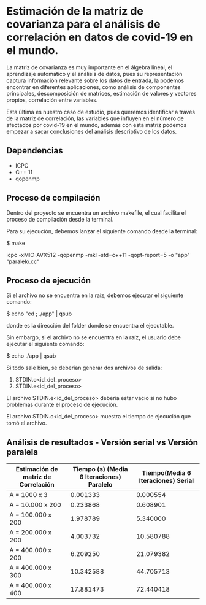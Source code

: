 # Estimación de la matriz de covarianza para el análisis de correlación en datos de covid-19 en el mundo.

La matriz de covarianza es muy importante en el álgebra lineal, el aprendizaje automático y el análisis de datos, pues su representación captura información relevante sobre los datos de entrada, la podemos encontrar en diferentes aplicaciones, como análisis de componentes principales, descomposición de matrices, estimación de valores y vectores propios, correlación entre variables.

Esta última es nuestro caso de estudio, pues queremos identificar a través de la matriz de correlación,  las variables que influyen en el número de afectados por covid-19 en el mundo, además con esta matriz podemos empezar a sacar conclusiones del análisis descriptivo de los datos.

## Dependencias

- ICPC
- C++ 11
- qopenmp

## Proceso de compilación

Dentro del proyecto se encuentra un archivo makefile, el cual facilita el proceso de compilación desde la terminal.

Para su ejecución, debemos lanzar el siguiente comando desde la terminal:

$ make

icpc -xMIC-AVX512 -qopenmp -mkl -std=c++11 -qopt-report=5 -o "app" "paralelo.cc"

## Proceso de ejecución

Si el archivo no se encuentra en la raíz, debemos ejecutar el siguiente comando:

$ echo "cd <directory>; ./app" | qsub

donde <directory> es la dirección del folder donde se encuentra el ejecutable.

Sin embargo, si el archivo no se encuentra en la raíz, el usuario debe ejecutar el siguiente comando:

$ echo ./app | qsub

Si todo sale bien, se deberían generar dos archivos de salida:

1. STDIN.o<id_del_proceso>
2. STDIN.e<id_del_proceso>

El archivo STDIN.e<id_del_proceso> debería estar vacío si no hubo problemas durante el proceso de ejecución.

El archivo STDIN.o<id_del_proceso> muestra el tiempo de ejecución que tomó el archivo.

## Análisis de resultados - Versión serial vs Versión paralela

Estimación de matriz de Correlación | Tiempo (s) (Media 6 Iteraciones) Paralelo | Tiempo(Media 6 Iteraciones) Serial
------------ | ------------- | -------------
A = 1000 x 3 | 0.001333 | 0.000554
A = 10.000 x 200 | 0.233868 | 0.608901
A = 100.000 x 200 | 1.978789 | 5.340000
A = 200.000 x 200 | 4.003732 | 10.580788
A = 400.000 x 200 | 6.209250 | 21.079382
A = 400.000 x 300 | 10.342588 | 44.705713
A = 400.000 x 400 | 17.881473 | 72.440418
